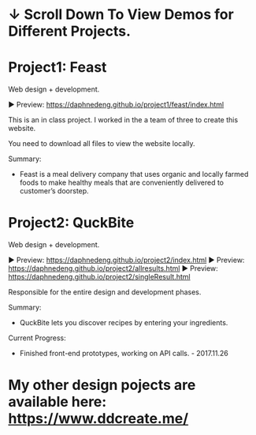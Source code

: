 # ↓ Scroll Down To View Demos for Different Projects.

# Project1: Feast
Web design + development.

► Preview: https://daphnedeng.github.io/project1/feast/index.html

This is an in class project. I worked in the a team of three to create this website. 

You need to download all files to view the website locally.

Summary: 
- Feast is a meal delivery company that uses organic and locally farmed foods to make healthy meals that are conveniently delivered to customer’s doorstep.

# Project2: QuckBite
Web design + development.

► Preview: https://daphnedeng.github.io/project2/index.html
► Preview: https://daphnedeng.github.io/project2/allresults.html
► Preview: https://daphnedeng.github.io/project2/singleResult.html

Responsible for the entire design and development phases.

Summary:
- QuckBite lets you discover recipes by entering your ingredients.

Current Progress:
- Finished front-end prototypes, working on API calls. - 2017.11.26
 
# My other design pojects are available here: https://www.ddcreate.me/

